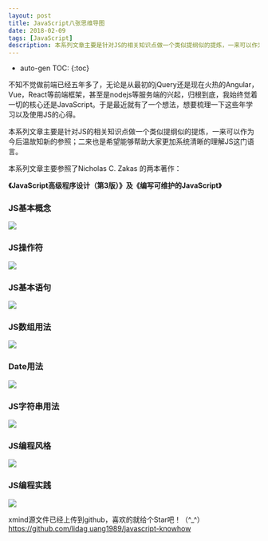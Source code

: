 ```yaml
---
layout: post
title: JavaScript八张思维导图
date: 2018-02-09
tags: [JavaScript]
description: 本系列文章主要是针对JS的相关知识点做一个类似提纲似的提炼，一来可以作为今后温故知新的参照；二来也是希望能够帮助大家更加系统清晰的理解JS这门语言。
---
```

* auto-gen TOC:
{:toc}

不知不觉做前端已经五年多了，无论是从最初的jQuery还是现在火热的Angular，Vue，React等前端框架，甚至是nodejs等服务端的兴起，归根到底，我始终觉着一切的核心还是JavaScript。于是最近就有了一个想法，想要梳理一下这些年学习以及使用JS的心得。

本系列文章主要是针对JS的相关知识点做一个类似提纲似的提炼，一来可以作为今后温故知新的参照；二来也是希望能够帮助大家更加系统清晰的理解JS这门语言。

本系列文章主要参照了Nicholas C. Zakas 的两本著作：

**《JavaScript高级程序设计（第3版）》**及**《编写可维护的JavaScript》**


### JS基本概念
![](/images/posts/jsknowhow/concept.png)

### JS操作符
![](/images/posts/jsknowhow/operators.png)

### JS基本语句
![](/images/posts/jsknowhow/statement.png)

### JS数组用法
![](/images/posts/jsknowhow/array.png)

### Date用法
![](/images/posts/jsknowhow/date.png)

### JS字符串用法
![](/images/posts/jsknowhow/string.png)

### JS编程风格
![](/images/posts/jsknowhow/codingstyle.png)

### JS编程实践
![](/images/posts/jsknowhow/codingpractice.png)


xmind源文件已经上传到github，喜欢的就给个Star吧！（^_^）
[https://github.com/lidag
uang1989/javascript-knowhow](https://github.com/lidaguang1989/javascript-knowhow "https://github.com/lidaguang1989/javascript-knowhow")